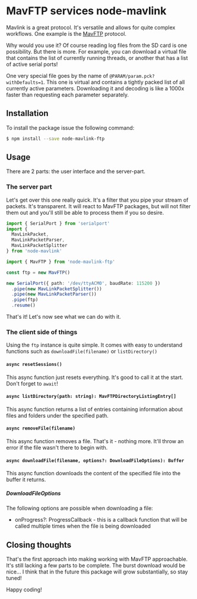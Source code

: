 # MavFTP services node-mavlink

Mavlink is a great protocol. It's versatile and allows for quite complex workflows. One example is the [MavFTP](https://mavlink.io/en/services/ftp.html) protocol.

Why would you use it? Of course reading log files from the SD card is one possibility. But there is more. For example, you can download a virtual file that contains the list of currently running threads, or another that has a list of active serial ports!

One very special file goes by the name of `@PARAM/param.pck?withDefaults=1`. This one is virtual and contains a tightly packed list of all currently active parameters. Downloading it and decoding is like a 1000x faster than requesting each parameter separately.

## Installation

To install the package issue the following command:

```bash
$ npm install --save node-mavlink-ftp
```

## Usage

There are 2 parts: the user interface and the server-part.

### The server part

Let's get over this one really quick. It's a filter that you pipe your stream of packets. It's transparent. It will react to MavFTP packages, but will not filter them out and you'll still be able to process them if you so desire.

```typescript
import { SerialPort } from 'serialport'
import {
  MavLinkPacket,
  MavLinkPacketParser,
  MavLinkPacketSplitter
} from 'node-mavlink'

import { MavFTP } from 'node-mavlink-ftp'

const ftp = new MavFTP()

new SerialPort({ path: '/dev/ttyACM0', baudRate: 115200 })
  .pipe(new MavLinkPacketSplitter())
  .pipe(new MavLinkPacketParser())
  .pipe(ftp)
  .resume()
```

That's it! Let's now see what we can do with it.

### The client side of things

Using the `ftp` instance is quite simple. It comes with easy to understand functions such as `downloadFile(filename)` or `listDirectory()`

#### `async resetSessions()`

This async function just resets everything. It's good to call it at the start. Don't forget to `await`!

#### `async listDirectory(path: string): MavFTPDirectoryListingEntry[]`

This async function returns a list of entries containing information about files and folders under the specified path.

#### `async removeFile(filename)`

This async function removes a file. That's it - nothing more. It'll throw an error if the file wasn't there to begin with.

#### `async downloadFile(filename, options?: DownloadFileOptions): Buffer`

This async function downloads the content of the specified file into the buffer it returns.

##### DownloadFileOptions

The following options are possible when downloading a file:

- onProgress?: ProgressCallback - this is a callback function that will be called multiple times when the file is being downloaded

## Closing thoughts

That's the first approach into making working with MavFTP approachable. It's still lacking a few parts to be complete. The burst download would be nice... I think that in the future this package will grow substantially, so stay tuned!


Happy coding!
